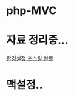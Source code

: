 # php-MVC
# 자료 정리중...
[환경설정 포스팅 완료](https://velog.io/@sik2/PHP-MVC-%EA%B2%8C%EC%8B%9C%ED%8C%90-%EB%A7%8C%EB%93%A4%EA%B8%B0)
# 맥설정..